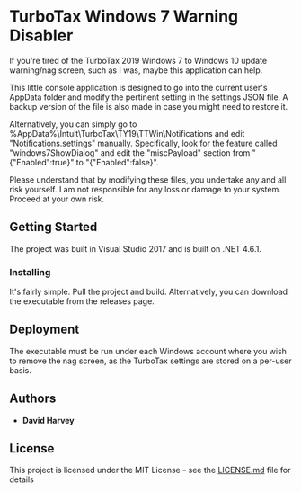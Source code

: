 ﻿# TurboTax Windows 7 Warning Disabler

If you're tired of the TurboTax 2019 Windows 7 to Windows 10 update warning/nag screen, such as I was, maybe this application can help.

This little console application is designed to go into the current user's AppData folder and modify the pertinent setting in the settings JSON file. A backup version of the file is also made in case you might need to restore it.

Alternatively, you can simply go to %AppData%\Intuit\TurboTax\TY19\TTWin\Notifications and edit "Notifications.settings" manually. Specifically, look for the feature called "windows7ShowDialog" and edit the "miscPayload" section from "{\"Enabled\":true}" to "{\"Enabled\":false}".

Please understand that by modifying these files, you undertake any and all risk yourself. I am not responsible for any loss or damage to your system. Proceed at your own risk.

## Getting Started

The project was built in Visual Studio 2017 and is built on .NET 4.6.1.

### Installing

It's fairly simple. Pull the project and build. Alternatively, you can download the executable from the releases page.

## Deployment

The executable must be run under each Windows account where you wish to remove the nag screen, as the TurboTax settings are stored on a per-user basis.

## Authors

* **David Harvey**

## License

This project is licensed under the MIT License - see the [LICENSE.md](./LICENSE.md) file for details
